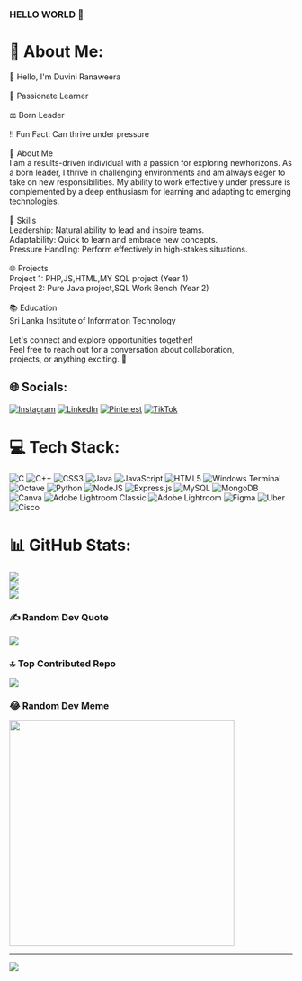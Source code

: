 ### HELLO WORLD 👋
# 💫 About Me:
👋 Hello, I'm Duvini Ranaweera<br><br>🌟 Passionate Learner<br><br>⚖️ Born Leader<br><br>‼️ Fun Fact: Can thrive under pressure<br><br>🚀 About Me<br>I am a results-driven individual with a passion for exploring newhorizons. As a born leader, I thrive in challenging environments and am always eager to take on new responsibilities. My ability to work effectively under pressure is complemented by a deep enthusiasm for learning and adapting to emerging technologies.<br><br>💼 Skills<br>Leadership: Natural ability to lead and inspire teams.<br>Adaptability: Quick to learn and embrace new concepts.<br>Pressure Handling: Perform effectively in high-stakes situations.<br><br>🌐 Projects<br>Project 1: PHP,JS,HTML,MY SQL project (Year 1)<br>Project 2: Pure Java project,SQL Work Bench (Year 2)<br><br>📚 Education<br>Sri Lanka Institute of Information Technology <br><br>Let's connect and explore opportunities together! <br>Feel free to reach out for a conversation about collaboration, <br>projects, or anything exciting. 🚀<br>


## 🌐 Socials:
[![Instagram](https://img.shields.io/badge/Instagram-%23E4405F.svg?logo=Instagram&logoColor=white)](https://instagram.com/duvi_ni.z) [![LinkedIn](https://img.shields.io/badge/LinkedIn-%230077B5.svg?logo=linkedin&logoColor=white)](https://linkedin.com/in/duvini-ranaweera) [![Pinterest](https://img.shields.io/badge/Pinterest-%23E60023.svg?logo=Pinterest&logoColor=white)](https://pinterest.com/Duvini_Ranaweera) [![TikTok](https://img.shields.io/badge/TikTok-%23000000.svg?logo=TikTok&logoColor=white)](https://tiktok.com/@dsr_020509) 

# 💻 Tech Stack:
![C](https://img.shields.io/badge/c-%2300599C.svg?style=for-the-badge&logo=c&logoColor=white) ![C++](https://img.shields.io/badge/c++-%2300599C.svg?style=for-the-badge&logo=c%2B%2B&logoColor=white) ![CSS3](https://img.shields.io/badge/css3-%231572B6.svg?style=for-the-badge&logo=css3&logoColor=white) ![Java](https://img.shields.io/badge/java-%23ED8B00.svg?style=for-the-badge&logo=openjdk&logoColor=white) ![JavaScript](https://img.shields.io/badge/javascript-%23323330.svg?style=for-the-badge&logo=javascript&logoColor=%23F7DF1E) ![HTML5](https://img.shields.io/badge/html5-%23E34F26.svg?style=for-the-badge&logo=html5&logoColor=white) ![Windows Terminal](https://img.shields.io/badge/Windows%20Terminal-%234D4D4D.svg?style=for-the-badge&logo=windows-terminal&logoColor=white) ![Octave](https://img.shields.io/badge/OCTAVE-darkblue?style=for-the-badge&logo=octave&logoColor=fcd683) ![Python](https://img.shields.io/badge/python-3670A0?style=for-the-badge&logo=python&logoColor=ffdd54) ![NodeJS](https://img.shields.io/badge/node.js-6DA55F?style=for-the-badge&logo=node.js&logoColor=white) ![Express.js](https://img.shields.io/badge/express.js-%23404d59.svg?style=for-the-badge&logo=express&logoColor=%2361DAFB) ![MySQL](https://img.shields.io/badge/mysql-%2300000f.svg?style=for-the-badge&logo=mysql&logoColor=white) ![MongoDB](https://img.shields.io/badge/MongoDB-%234ea94b.svg?style=for-the-badge&logo=mongodb&logoColor=white) ![Canva](https://img.shields.io/badge/Canva-%2300C4CC.svg?style=for-the-badge&logo=Canva&logoColor=white) ![Adobe Lightroom Classic](https://img.shields.io/badge/Adobe%20Lightroom%20Classic-31A8FF.svg?style=for-the-badge&logo=Adobe%20Lightroom%20Classic&logoColor=white) ![Adobe Lightroom](https://img.shields.io/badge/Adobe%20Lightroom-31A8FF.svg?style=for-the-badge&logo=Adobe%20Lightroom&logoColor=white) ![Figma](https://img.shields.io/badge/figma-%23F24E1E.svg?style=for-the-badge&logo=figma&logoColor=white) ![Uber](https://img.shields.io/badge/Uber-%23000000.svg?style=for-the-badge&logo=Uber&logoColor=white) ![Cisco](https://img.shields.io/badge/cisco-%23049fd9.svg?style=for-the-badge&logo=cisco&logoColor=black)
# 📊 GitHub Stats:
![](https://github-readme-stats.vercel.app/api?username=Duvini&theme=default&hide_border=false&include_all_commits=true&count_private=true)<br/>
![](https://github-readme-streak-stats.herokuapp.com/?user=Duvini&theme=default&hide_border=false)<br/>
![](https://github-readme-stats.vercel.app/api/top-langs/?username=Duvini&theme=default&hide_border=false&include_all_commits=true&count_private=true&layout=compact)

### ✍️ Random Dev Quote
![](https://quotes-github-readme.vercel.app/api?type=horizontal&theme=light)

### 🔝 Top Contributed Repo
![](https://github-contributor-stats.vercel.app/api?username=Duvini&limit=5&theme=flat&combine_all_yearly_contributions=true)

### 😂 Random Dev Meme
<img src='https://randommeme-five.vercel.app/' style="height: 400px;"/>

---
[![](https://visitcount.itsvg.in/api?id=Duvini&icon=0&color=0)](https://visitcount.itsvg.in)

<!-- Proudly created with GPRM ( https://gprm.itsvg.in ) -->
